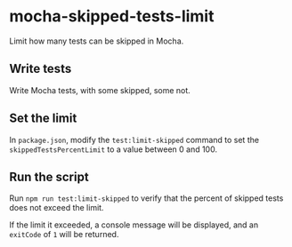 # mocha-skipped-tests-limit

Limit how many tests can be skipped in Mocha.

## Write tests

Write Mocha tests, with some skipped, some not.

## Set the limit

In `package.json`, modify the `test:limit-skipped` command to set the `skippedTestsPercentLimit` to a value between 0 and 100.

## Run the script

Run `npm run test:limit-skipped` to verify that the percent of skipped tests does not exceed the limit.

If the limit it exceeded, a console message will be displayed, and an `exitCode` of `1` will be returned.
